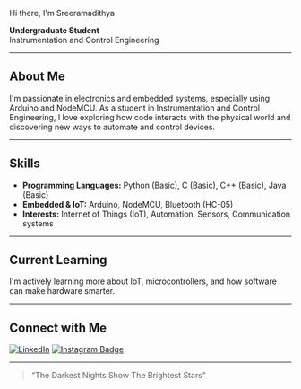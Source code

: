 Hi there, I'm Sreeramadithya 

**Undergraduate Student**  
Instrumentation and Control Engineering

---

## About Me

I'm passionate in electronics and embedded systems, especially using Arduino and NodeMCU. As a student in Instrumentation and Control Engineering, I love exploring how code interacts with the physical world and discovering new ways to automate and control devices.

---

## Skills

- **Programming Languages:** Python (Basic), C (Basic), C++ (Basic), Java (Basic)
- **Embedded & IoT:** Arduino, NodeMCU, Bluetooth (HC-05)
- **Interests:** Internet of Things (IoT), Automation, Sensors, Communication systems

---

## Current Learning

I'm actively learning more about IoT, microcontrollers, and how software can make hardware smarter.

---

## Connect with Me


[![LinkedIn](https://img.shields.io/badge/LinkedIn-blue?logo=linkedin&logoColor=white&style=for-the-badge)](https://www.linkedin.com/in/sreeramadithya/)
[![Instagram Badge](https://img.shields.io/badge/-@4that.sassy_sa-E4405F?style=flat-square&logo=Instagram&logoColor=white&link=https://www.instagram.com/4that.sassy_sa/)](https://www.instagram.com/4that.sassy_sa/)

---

> “The Darkest Nights Show The Brightest Stars"
